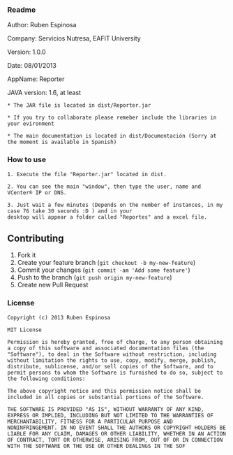 ### Readme

Author: Ruben Espinosa

Company: Servicios Nutresa, EAFIT University

Version: 1.0.0

Date: 08/01/2013

AppName: Reporter

JAVA version: 1.6, at least


    * The JAR file is located in dist/Reporter.jar

    * If you try to collaborate please remeber include the libraries in your evironment

    * The main documentation is located in dist/Documentación (Sorry at the moment is available in Spanish)

### How to use

    1. Execute the file "Reporter.jar" located in dist.

    2. You can see the main "window", then type the user, name and VCenter® IP or DNS.

    3. Just wait a few minutes (Depends on the number of instances, in my case 76 take 30 seconds :D ) and in your
    desktop will appear a folder called "Reportes" and a excel file.


## Contributing

1. Fork it
2. Create your feature branch (`git checkout -b my-new-feature`)
3. Commit your changes (`git commit -am 'Add some feature'`)
4. Push to the branch (`git push origin my-new-feature`)
5. Create new Pull Request

### License

	Copyright (c) 2013 Ruben Espinosa

    MIT License

    Permission is hereby granted, free of charge, to any person obtaining
    a copy of this software and associated documentation files (the
    "Software"), to deal in the Software without restriction, including
    without limitation the rights to use, copy, modify, merge, publish,
    distribute, sublicense, and/or sell copies of the Software, and to
    permit persons to whom the Software is furnished to do so, subject to
    the following conditions:

    The above copyright notice and this permission notice shall be
    included in all copies or substantial portions of the Software.

    THE SOFTWARE IS PROVIDED "AS IS", WITHOUT WARRANTY OF ANY KIND,
    EXPRESS OR IMPLIED, INCLUDING BUT NOT LIMITED TO THE WARRANTIES OF
    MERCHANTABILITY, FITNESS FOR A PARTICULAR PURPOSE AND
    NONINFRINGEMENT. IN NO EVENT SHALL THE AUTHORS OR COPYRIGHT HOLDERS BE
    LIABLE FOR ANY CLAIM, DAMAGES OR OTHER LIABILITY, WHETHER IN AN ACTION
    OF CONTRACT, TORT OR OTHERWISE, ARISING FROM, OUT OF OR IN CONNECTION
    WITH THE SOFTWARE OR THE USE OR OTHER DEALINGS IN THE SOF